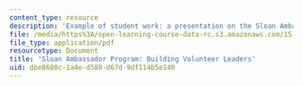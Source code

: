 ```yaml
---
content_type: resource
description: 'Example of student work: a presentation on the Sloan Ambassador Program.'
file: /media/https%3A/open-learning-course-data-rc.s3.amazonaws.com/15-978-leadership-tools-and-teams-a-product-development-lab-spring-2007/dbe8680c1a4ed580d67d9df114b5e140_ambassador.pdf
file_type: application/pdf
resourcetype: Document
title: 'Sloan Ambassador Program: Building Volunteer Leaders'
uid: dbe8680c-1a4e-d580-d67d-9df114b5e140
---
```

